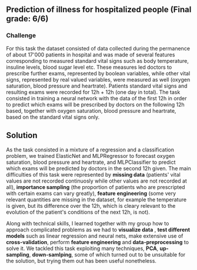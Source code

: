 ## Prediction of illness for hospitalized people (Final grade: 6/6)

### Challenge
For this task the dataset consisted of data collected during the permanence of about 17'000 patients in hospital and was made of several features corresponding to measured standard vital signs such as body temperature, insuline levels, blood sugar level etc. These measures led doctors to prescribe further exams, represented by boolean variables, while other vital signs, represented by real valued variables, were measured as well (oxygen saturation, blood pressure and heartrate). Patients standard vital signs and resulting exams were recorded for 12h + 12h (one day in total). The task consisted in training a neural network with the data of the first 12h in order to predict which exams will be prescribed by doctors on the following 12h based, together with oxygen saturation, blood pressure and heartrate, based on the standard vital signs only.

## Solution
As the task consisted in a mixture of a regression and a classification problem, we trained ElasticNet and MLPRegressor to forecast oxygen saturation, blood pressure and heartrate, and MLPClassifier to predict which exams will be predicted by doctors in the second 12h given. The main difficulties of this task were represented by **missing data** (patients' vital values are not recorded continuosly while other values are not recorded at all), **importance sampling** (the proportion of patients who are prescripted with certain exams can vary greatly), **feature engineering** (some very relevant quantities are missing in the dataset, for example the temperature is given, but its difference over the 12h, which is cleary relevant to the evolution of the patient's conditions of the next 12h, is not).

Along with technical skills, I learned together with my group how to approach complicated problems as we had to **visualize data** , **test different models** such as linear regression and neural nets, make extensive use of **cross-validation**, perform **feature engineering** and **data-preprocessing** to solve it. We tackled this task exploiting many techniques, **PCA**, **up-sampling**, **down-samlping**, some of which turned out to be unsuitable for the solution, but trying them out has been useful nonetheless.
